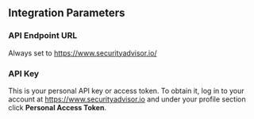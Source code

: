 ## Integration Parameters

### API Endpoint URL

Always set to https://www.securityadvisor.io/

### API Key

This is your personal API key or access token. To obtain it, log in to your account at https://www.securityadvisor.io and under your profile section click **Personal Access Token**.

